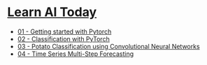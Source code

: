 # [Learn AI Today](http://learn-ai-today.com)

* [01 - Getting started with Pytorch](https://towardsdatascience.com/learn-ai-today-01-getting-started-with-pytorch-2e3ba25a518?source=github)
* [02 - Classification with PyTorch](https://towardsdatascience.com/learn-ai-today-02-introduction-to-classification-problems-using-pytorch-b710918cba63?source=github)
* [03 - Potato Classification using Convolutional Neural Networks](https://towardsdatascience.com/learn-ai-today-03-potato-classification-using-convolutional-neural-networks-4481222f2806)
* [04 - Time Series Multi-Step Forecasting](https://towardsdatascience.com/learn-ai-today-04-time-series-multi-step-forecasting-6eb48bbcc724)
